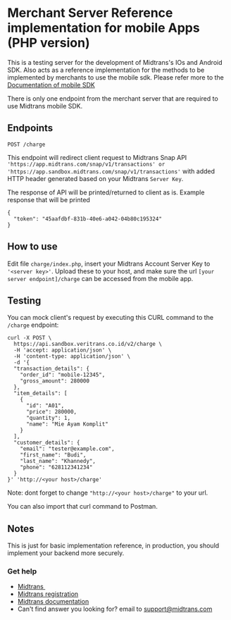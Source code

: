 # Merchant Server Reference implementation for mobile Apps (PHP version)

This is a testing server for the development of Midtrans's IOs and Android SDK. Also acts as a reference implementation for the methods to be implemented by merchants to use the mobile sdk.
Please refer more to the [Documentation of mobile SDK](http://mobile-docs.midtrans.com/)

There is only one endpoint from the merchant server that are required to use Midtrans mobile SDK.

## Endpoints

```
POST /charge
```

This endpoint will redirect client request to Midtrans Snap API `'https://app.midtrans.com/snap/v1/transactions' or 'https://app.sandbox.midtrans.com/snap/v1/transactions'` with added HTTP header generated based on your Midtrans `Server Key`.

The response of API will be printed/returned to client as is. Example response that will be printed

```
{
  "token": "45aafdbf-831b-40e6-a042-04b80c195324"
}
```

## How to use
Edit file `charge/index.php`, insert your Midtrans Account Server Key to `'<server key>'`.
Upload these to your host, and make sure the url `[your server endpoint]/charge` can be accessed from the mobile app.

## Testing
You can mock client's request by executing this CURL command to the `/charge` endpoint:

```
curl -X POST \
  https://api.sandbox.veritrans.co.id/v2/charge \
  -H 'accept: application/json' \
  -H 'content-type: application/json' \
  -d '{
  "transaction_details": {
    "order_id": "mobile-12345",
    "gross_amount": 280000
  },
  "item_details": [
    {
      "id": "A01",
      "price": 280000,
      "quantity": 1,
      "name": "Mie Ayam Komplit"
    }
  ],
  "customer_details": {
    "email": "tester@example.com",
    "first_name": "Budi",
    "last_name": "Khannedy",
    "phone": "628112341234"
  }
}' 'http://<your host>/charge'
```

Note: dont forget to change `"http://<your host>/charge"` to your url.

You can also import that curl command to Postman.

## Notes
This is just for basic implementation reference, in production, you should implement your backend more securely.

### Get help
* [Midtrans&nbsp;](https://www.midtrans.com)
* [Midtrans registration](https://dashboard.midtrans.com/register)
* [Midtrans documentation](http://docs.midtrans.com)
* Can't find answer you looking for? email to [support@midtrans.com](mailto:support@midtrans.com)